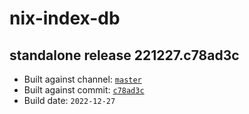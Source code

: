 # nix-index-db
## standalone release 221227.c78ad3c
- Built against channel: [`master`](https://github.com/nixos/nixpkgs/tree/master)
- Built against commit: [`c78ad3c`](https://github.com/NixOS/nixpkgs/commit/c78ad3c4fa916adca2eba4650f6f4ba80d2f2755)
- Build date: `2022-12-27`
